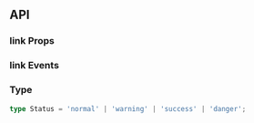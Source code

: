 ## API

### link Props

<field-table :data="linkProps"/>

### link Events

<field-table :data="linkEvents" type="emits"/>

### Type

```typescript
type Status = 'normal' | 'warning' | 'success' | 'danger';
```

<script setup>
import { ref } from 'vue';

const linkProps = ref([
  {
    name: 'href',
    desc: '链接地址',
    type: 'string',
    value: '-',
  },
  {
    name: 'status',
    desc: '链接的状态',
    type: "Status",
    value: "'normal'",
  },
  {
    name: 'hoverable',
    desc: '鼠标悬浮时存在底色',
    type: 'boolean',
    value: 'true',
  },
  {
    name: 'icon',
    desc: '图标',
    type: 'boolean',
    value: 'false',
  },
  {
    name: 'loading',
    desc: '链接是否为加载中状态',
    type: 'boolean',
    value: 'false',
  },
  {
    name: 'disabled',
    desc: '链接是否禁用',
    type: 'boolean',
    value: 'false',
  },
]);

const linkEvents = ref([
  {
    name: 'click',
    desc: '点击时触发',
    type: {
      ev: 'MouseEvent'
    },
    value: '-',
  },
]);

</script>
